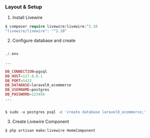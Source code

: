 ### Layout & Setup

1. Install Livewire
```php 
$ composer require livewire/livewire:^2.10
"livewire/livewire": "^2.10"

```


2. Configure database and create 
```php 

./.env

...

DB_CONNECTION=pgsql
DB_HOST=127.0.0.1
DB_PORT=5432
DB_DATABASE=laravel8_ecommerce
DB_USERNAME=postgres
DB_PASSWORD=123456
...


$ sudo -u postgres psql -c 'create database laravel8_ecommerce;'

```

3. Create Livewire Component 
```
$ php artisan make:livewire HomeComponent
```
